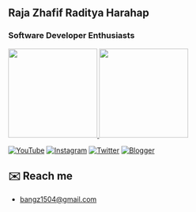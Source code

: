 ## Raja Zhafif Raditya Harahap
### Software Developer Enthusiasts

<p align="left">
<a href="https://github.com/brotherzhafif">
  <img height="180em" src="https://github-readme-stats-eight-theta.vercel.app/api?username=brotherzhafif&show_icons=true&theme=dark&include_all_commits=true&count_private=true"/>
  <img height="180em" src="https://github-readme-stats-eight-theta.vercel.app/api/top-langs/?username=brotherzhafif&layout=compact&theme=dark&langs_count=10&hide=GDscript,HTML,CMAKE,visual%20basic%20.NET,Blade"/>
</a>
</p>

[![YouTube](https://img.shields.io/badge/YouTube-%23FF0000.svg?logo=YouTube&logoColor=white)](https://www.youtube.com/@BrotherZhafif/featured)
[![Instagram](https://img.shields.io/badge/Instagram-%23E4405F.svg?logo=Instagram&logoColor=white)](https://www.instagram.com/brotherzhafif/) 
[![Twitter](https://img.shields.io/badge/Twitter-%231DA1F2.svg?logo=Twitter&logoColor=white)](https://twitter.com/brotherzhafif) 
[![Blogger](https://img.shields.io/badge/Blogger-FF5722?logo=blogger&logoColor=white)](https://brotherzhafif1504.blogspot.com/p/brotherzhafif.html)

## ✉️ Reach me
- [bangz1504@gmail.com](mailto:bangz1504@gmail.com)
